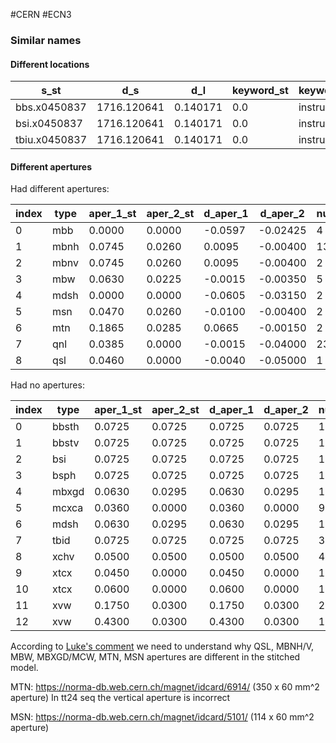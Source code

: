 #CERN #ECN3 

### Similar names
#### Different locations
|s_st|d_s|d_l|keyword_st|keyword_reb|apertype_st|apertype_reb|d_aper_1|d_aper_2|
|---|---|---|---|---|---|---|---|---|
|bbs.x0450837|1716.120641|0.140171|0.0|instrument|marker|circle|circle|0.0|0.0|
|bsi.x0450837|1716.120641|0.140171|0.0|instrument|marker|circle|circle|0.0|0.0|
|tbiu.x0450837|1716.120641|0.140171|0.0|instrument|marker|circle|circle|0.0|0.0|

#### Different apertures
Had different apertures:

|index|type|aper_1_st|aper_2_st|d_aper_1|d_aper_2|num|
|---|---|---|---|---|---|---|
|0|mbb|0.0000|0.0000|-0.0597|-0.02425|4|
|1|mbnh|0.0745|0.0260|0.0095|-0.00400|13|
|2|mbnv|0.0745|0.0260|0.0095|-0.00400|2|
|3|mbw|0.0630|0.0225|-0.0015|-0.00350|5|
|4|mdsh|0.0000|0.0000|-0.0605|-0.03150|2|
|5|msn|0.0470|0.0260|-0.0100|-0.00400|2|
|6|mtn|0.1865|0.0285|0.0665|-0.00150|2|
|7|qnl|0.0385|0.0000|-0.0015|-0.04000|23|
|8|qsl|0.0460|0.0000|-0.0040|-0.05000|1|

Had no apertures:

|index|type|aper_1_st|aper_2_st|d_aper_1|d_aper_2|num|
|---|---|---|---|---|---|---|
|0|bbsth|0.0725|0.0725|0.0725|0.0725|1|
|1|bbstv|0.0725|0.0725|0.0725|0.0725|1|
|2|bsi|0.0725|0.0725|0.0725|0.0725|1|
|3|bsph|0.0725|0.0725|0.0725|0.0725|1|
|4|mbxgd|0.0630|0.0295|0.0630|0.0295|1|
|5|mcxca|0.0360|0.0000|0.0360|0.0000|9|
|6|mdsh|0.0630|0.0295|0.0630|0.0295|1|
|7|tbid|0.0725|0.0725|0.0725|0.0725|3|
|8|xchv|0.0500|0.0500|0.0500|0.0500|4|
|9|xtcx|0.0450|0.0000|0.0450|0.0000|1|
|10|xtcx|0.0600|0.0000|0.0600|0.0000|1|
|11|xvw|0.1750|0.0300|0.1750|0.0300|2|
|12|xvw|0.4300|0.0300|0.4300|0.0300|1|
According to [Luke's comment](https://its.cern.ch/jira/secure/RapidBoard.jspa?rapidView=8101&projectKey=SEXTWG&view=detail&selectedIssue=SEXTWG-16#:~:text=added%20a%20comment%20%2D-,24/Nov/23%2010%3A40%20AM,-I%20am%20adding) we need to understand why QSL, MBNH/V, MBW, MBXGD/MCW, MTN, MSN apertures are different in the stitched model.

MTN:
https://norma-db.web.cern.ch/magnet/idcard/6914/ (350 x 60 mm^2 aperture)
In tt24 seq the vertical aperture is incorrect

MSN:
https://norma-db.web.cern.ch/magnet/idcard/5101/ (114 x 60 mm^2 aperture)

